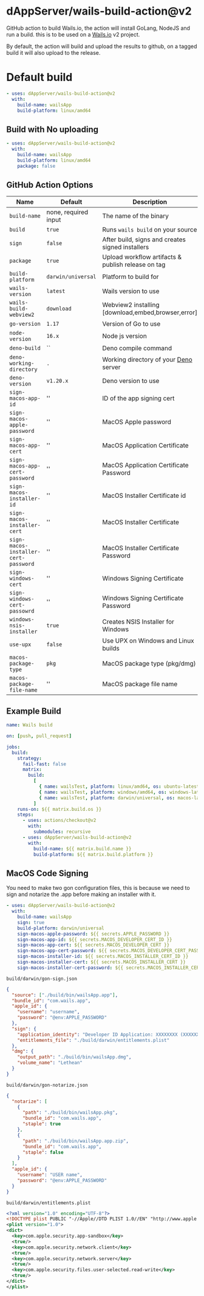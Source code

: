 # dAppServer/wails-build-action@v2

GitHub action to build Wails.io, the action will install GoLang, NodeJS and run a build.
this is to be used on a [Wails.io](https://wails.io) v2 project.

By default, the action will build and upload the results to github, on a tagged build it will also upload to the release.

# Default build

```yaml
- uses: dAppServer/wails-build-action@v2
  with:
    build-name: wailsApp
    build-platform: linux/amd64
```

## Build with No uploading

```yaml
- uses: dAppServer/wails-build-action@v2
  with:
    build-name: wailsApp
    build-platform: linux/amd64
    package: false
```

## GitHub Action Options

| Name                                 | Default              | Description                                                 |
| ------------------------------------ | -------------------- | ----------------------------------------------------------- |
| `build-name`                         | none, required input | The name of the binary                                      |
| `build`                              | `true`               | Runs `wails build` on your source                           |
| `sign`                               | `false`              | After build, signs and creates signed installers            |
| `package`                            | `true`               | Upload workflow artifacts & publish release on tag          |
| `build-platform`                     | `darwin/universal`   | Platform to build for                                       |
| `wails-version`                      | `latest`             | Wails version to use                                        |
| `wails-build-webview2`               | `download`           | Webview2 installing [download,embed,browser,error]          |
| `go-version`                         | `1.17`               | Version of Go to use                                        |
| `node-version`                       | `16.x`               | Node js version                                             |
| `deno-build`                         | ``                   | Deno compile command                                        |
| `deno-working-directory`             | `.`                  | Working directory of your [Deno](https://deno.land/) server |
| `deno-version`                       | `v1.20.x`            | Deno version to use                                         |
| `sign-macos-app-id`                  | ''                   | ID of the app signing cert                                  |
| `sign-macos-apple-password`          | ''                   | MacOS Apple password                                        |
| `sign-macos-app-cert`                | ''                   | MacOS Application Certificate                               |
| `sign-macos-app-cert-password`       | ''                   | MacOS Application Certificate Password                      |
| `sign-macos-installer-id`            | ''                   | MacOS Installer Certificate id                              |
| `sign-macos-installer-cert`          | ''                   | MacOS Installer Certificate                                 |
| `sign-macos-installer-cert-password` | ''                   | MacOS Installer Certificate Password                        |
| `sign-windows-cert`                  | ''                   | Windows Signing Certificate                                 |
| `sign-windows-cert-passowrd`         | ''                   | Windows Signing Certificate Password                        |
| `windows-nsis-installer`             | `true`               | Creates NSIS Installer for Windows                          |
| `use-upx`                            | `false`              | Use UPX on Windows and Linux builds                         |
| `macos-package-type`                 | `pkg`                | MacOS package type (pkg/dmg)                                |
| `macos-package-file-name`            | ''                   | MacOS package file name                                     |

## Example Build

```yaml
name: Wails build

on: [push, pull_request]

jobs:
  build:
    strategy:
      fail-fast: false
      matrix:
        build:
          [
            { name: wailsTest, platform: linux/amd64, os: ubuntu-latest },
            { name: wailsTest, platform: windows/amd64, os: windows-latest },
            { name: wailsTest, platform: darwin/universal, os: macos-latest },
          ]
    runs-on: ${{ matrix.build.os }}
    steps:
      - uses: actions/checkout@v2
        with:
          submodules: recursive
      - uses: dAppServer/wails-build-action@v2
        with:
          build-name: ${{ matrix.build.name }}
          build-platform: ${{ matrix.build.platform }}
```

## MacOS Code Signing

You need to make two gon configuration files, this is because we need to sign and notarize the .app before making an installer with it.

```yaml
- uses: dAppServer/wails-build-action@v2
  with:
    build-name: wailsApp
    sign: true
    build-platform: darwin/universal
    sign-macos-apple-password: ${{ secrets.APPLE_PASSWORD }}
    sign-macos-app-id: ${{ secrets.MACOS_DEVELOPER_CERT_ID }}
    sign-macos-app-cert: ${{ secrets.MACOS_DEVELOPER_CERT }}
    sign-macos-app-cert-password: ${{ secrets.MACOS_DEVELOPER_CERT_PASSWORD }}
    sign-macos-installer-id: ${{ secrets.MACOS_INSTALLER_CERT_ID }}
    sign-macos-installer-cert: ${{ secrets.MACOS_INSTALLER_CERT }}
    sign-macos-installer-cert-password: ${{ secrets.MACOS_INSTALLER_CERT_PASSWORD }}
```

`build/darwin/gon-sign.json`

```json
{
  "source": ["./build/bin/wailsApp.app"],
  "bundle_id": "com.wails.app",
  "apple_id": {
    "username": "username",
    "password": "@env:APPLE_PASSWORD"
  },
  "sign": {
    "application_identity": "Developer ID Application: XXXXXXXX (XXXXXX)",
    "entitlements_file": "./build/darwin/entitlements.plist"
  },
  "dmg": {
    "output_path": "./build/bin/wailsApp.dmg",
    "volume_name": "Lethean"
  }
}
```

`build/darwin/gon-notarize.json`

```json
{
  "notarize": [
    {
      "path": "./build/bin/wailsApp.pkg",
      "bundle_id": "com.wails.app",
      "staple": true
    },
    {
      "path": "./build/bin/wailsApp.app.zip",
      "bundle_id": "com.wails.app",
      "staple": false
    }
  ],
  "apple_id": {
    "username": "USER name",
    "password": "@env:APPLE_PASSWORD"
  }
}
```

`build/darwin/entitlements.plist`

```xml
<?xml version="1.0" encoding="UTF-8"?>
<!DOCTYPE plist PUBLIC "-//Apple//DTD PLIST 1.0//EN" "http://www.apple.com/DTDs/PropertyList-1.0.dtd">
<plist version="1.0">
<dict>
  <key>com.apple.security.app-sandbox</key>
  <true/>
  <key>com.apple.security.network.client</key>
  <true/>
  <key>com.apple.security.network.server</key>
  <true/>
  <key>com.apple.security.files.user-selected.read-write</key>
  <true/>
</dict>
</plist>
```
